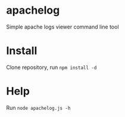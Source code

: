 apachelog
=========

Simple apache logs viewer command line tool

Install
=========

Clone repository, run `npm install -d`

Help
=========
Run `node apachelog.js -h`
